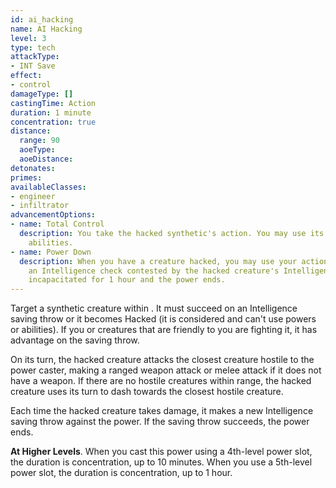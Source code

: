 ```yaml
---
id: ai_hacking
name: AI Hacking
level: 3
type: tech
attackType:
- INT Save
effect:
- control
damageType: []
castingTime: Action
duration: 1 minute
concentration: true
distance:
  range: 90
  aoeType:
  aoeDistance:
detonates:
primes:
availableClasses:
- engineer
- infiltrator
advancementOptions:
- name: Total Control
  description: You take the hacked synthetic's action. You may use its powers and
    abilities.
- name: Power Down
  description: When you have a creature hacked, you may use your action to attempt to shut it down. To do so, make
    an Intelligence check contested by the hacked creature's Intelligence check. If you win the contest, the creature becomes
    incapacitated for 1 hour and the power ends.
---
```

Target a synthetic creature within <me-distance length="90" />. It must succeed on an Intelligence saving throw or it becomes Hacked (it is considered
<me-condition id="charmed"/> and can't use powers or abilities). If you or creatures that are friendly to you are fighting it, it has advantage
on the saving throw.

On its turn, the hacked creature attacks the closest creature hostile to the power caster, making a ranged weapon
attack or melee attack if it does not have a weapon. If there are no hostile creatures within range, the hacked
creature uses its turn to dash towards the closest hostile creature.

Each time the hacked creature takes damage, it makes a new Intelligence saving throw against the power. If the saving throw
succeeds, the power ends.

__At Higher Levels__. When you cast this power using a 4th-level power slot, the duration is concentration, up to 10
minutes. When you use a 5th-level power slot, the duration is concentration, up to 1 hour.
